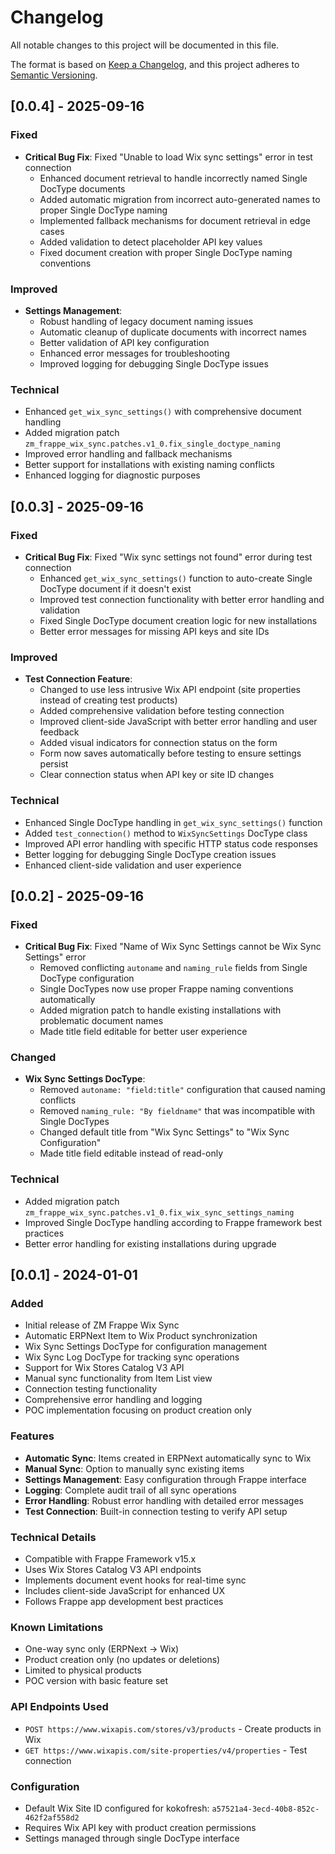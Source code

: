 # Changelog

All notable changes to this project will be documented in this file.

The format is based on [Keep a Changelog](https://keepachangelog.com/en/1.0.0/),
and this project adheres to [Semantic Versioning](https://semver.org/spec/v2.0.0.html).

## [0.0.4] - 2025-09-16

### Fixed
- **Critical Bug Fix**: Fixed "Unable to load Wix sync settings" error in test connection
  - Enhanced document retrieval to handle incorrectly named Single DocType documents
  - Added automatic migration from incorrect auto-generated names to proper Single DocType naming
  - Implemented fallback mechanisms for document retrieval in edge cases
  - Added validation to detect placeholder API key values
  - Fixed document creation with proper Single DocType naming conventions

### Improved
- **Settings Management**:
  - Robust handling of legacy document naming issues
  - Automatic cleanup of duplicate documents with incorrect names
  - Better validation of API key configuration
  - Enhanced error messages for troubleshooting
  - Improved logging for debugging Single DocType issues

### Technical
- Enhanced `get_wix_sync_settings()` with comprehensive document handling
- Added migration patch `zm_frappe_wix_sync.patches.v1_0.fix_single_doctype_naming`
- Improved error handling and fallback mechanisms
- Better support for installations with existing naming conflicts
- Enhanced logging for diagnostic purposes

## [0.0.3] - 2025-09-16

### Fixed
- **Critical Bug Fix**: Fixed "Wix sync settings not found" error during test connection
  - Enhanced `get_wix_sync_settings()` function to auto-create Single DocType document if it doesn't exist
  - Improved test connection functionality with better error handling and validation
  - Fixed Single DocType document creation logic for new installations
  - Better error messages for missing API keys and site IDs

### Improved
- **Test Connection Feature**:
  - Changed to use less intrusive Wix API endpoint (site properties instead of creating test products)
  - Added comprehensive validation before testing connection
  - Improved client-side JavaScript with better error handling and user feedback
  - Added visual indicators for connection status on the form
  - Form now saves automatically before testing to ensure settings persist
  - Clear connection status when API key or site ID changes

### Technical
- Enhanced Single DocType handling in `get_wix_sync_settings()` function
- Added `test_connection()` method to `WixSyncSettings` DocType class
- Improved API error handling with specific HTTP status code responses
- Better logging for debugging Single DocType creation issues
- Enhanced client-side validation and user experience

## [0.0.2] - 2025-09-16

### Fixed
- **Critical Bug Fix**: Fixed "Name of Wix Sync Settings cannot be Wix Sync Settings" error
  - Removed conflicting `autoname` and `naming_rule` fields from Single DocType configuration
  - Single DocTypes now use proper Frappe naming conventions automatically
  - Added migration patch to handle existing installations with problematic document names
  - Made title field editable for better user experience

### Changed
- **Wix Sync Settings DocType**: 
  - Removed `autoname: "field:title"` configuration that caused naming conflicts
  - Removed `naming_rule: "By fieldname"` that was incompatible with Single DocTypes
  - Changed default title from "Wix Sync Settings" to "Wix Sync Configuration"
  - Made title field editable instead of read-only

### Technical
- Added migration patch `zm_frappe_wix_sync.patches.v1_0.fix_wix_sync_settings_naming`
- Improved Single DocType handling according to Frappe framework best practices
- Better error handling for existing installations during upgrade

## [0.0.1] - 2024-01-01

### Added
- Initial release of ZM Frappe Wix Sync
- Automatic ERPNext Item to Wix Product synchronization
- Wix Sync Settings DocType for configuration management
- Wix Sync Log DocType for tracking sync operations
- Support for Wix Stores Catalog V3 API
- Manual sync functionality from Item List view
- Connection testing functionality
- Comprehensive error handling and logging
- POC implementation focusing on product creation only

### Features
- **Automatic Sync**: Items created in ERPNext automatically sync to Wix
- **Manual Sync**: Option to manually sync existing items
- **Settings Management**: Easy configuration through Frappe interface
- **Logging**: Complete audit trail of all sync operations
- **Error Handling**: Robust error handling with detailed error messages
- **Test Connection**: Built-in connection testing to verify API setup

### Technical Details
- Compatible with Frappe Framework v15.x
- Uses Wix Stores Catalog V3 API endpoints
- Implements document event hooks for real-time sync
- Includes client-side JavaScript for enhanced UX
- Follows Frappe app development best practices

### Known Limitations
- One-way sync only (ERPNext → Wix)
- Product creation only (no updates or deletions)
- Limited to physical products
- POC version with basic feature set

### API Endpoints Used
- `POST https://www.wixapis.com/stores/v3/products` - Create products in Wix
- `GET https://www.wixapis.com/site-properties/v4/properties` - Test connection

### Configuration
- Default Wix Site ID configured for kokofresh: `a57521a4-3ecd-40b8-852c-462f2af558d2`
- Requires Wix API key with product creation permissions
- Settings managed through single DocType interface
